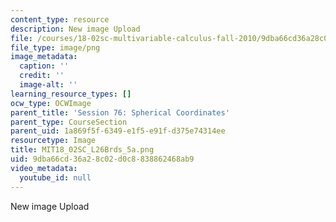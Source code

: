 ```yaml
---
content_type: resource
description: New image Upload
file: /courses/18-02sc-multivariable-calculus-fall-2010/9dba66cd36a28c02d0c8838862468ab9_MIT18_02SC_L26Brds_5a.png
file_type: image/png
image_metadata:
  caption: ''
  credit: ''
  image-alt: ''
learning_resource_types: []
ocw_type: OCWImage
parent_title: 'Session 76: Spherical Coordinates'
parent_type: CourseSection
parent_uid: 1a869f5f-6349-e1f5-e91f-d375e74314ee
resourcetype: Image
title: MIT18_02SC_L26Brds_5a.png
uid: 9dba66cd-36a2-8c02-d0c8-838862468ab9
video_metadata:
  youtube_id: null
---
```

New image Upload

